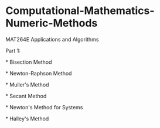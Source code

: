 # Computational-Mathematics-Numeric-Methods
MAT264E Applications and Algorithms

Part 1:<br>
    <p> *    Bisection Method</p>
    <p> *    Newton-Raphson Method</p>
    <p> *    Muller's Method</p>
    <p> *    Secant Method</p>
    <p> *    Newton's Method for Systems</p>
    <p> *    Halley's Method</p>
